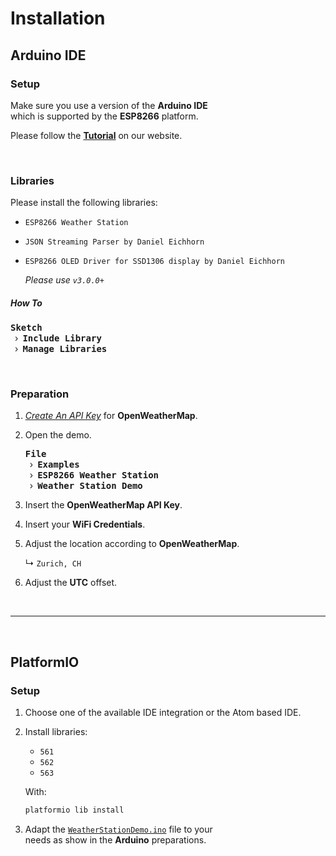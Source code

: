 
# Installation

## Arduino IDE

### Setup

Make sure you use a version of the **Arduino IDE** <br>
which is supported by the **ESP8266** platform.

Please follow the **[Tutorial]** on our website.

<br>

### Libraries

Please install the following libraries:

- `ESP8266 Weather Station`
- `JSON Streaming Parser by Daniel Eichhorn`
- `ESP8266 OLED Driver for SSD1306 display by Daniel Eichhorn`

    *Please use `v3.0.0+`*

##### How To

<kbd>**Sketch**</kbd> <br>
 › <kbd>**Include Library**</kbd> <br>
 › <kbd>**Manage Libraries**</kbd>

<br>

### Preparation

1. *[Create An API Key][API Key]* for **OpenWeatherMap**.

2. Open the demo.

    <kbd>**File**</kbd> <br>
     › <kbd>**Examples**</kbd> <br>
     › <kbd>**ESP8266 Weather Station**</kbd> <br>
     › <kbd>**Weather Station Demo**</kbd>

3. Insert the **OpenWeatherMap API Key**.

4. Insert your **WiFi Credentials**.

5. Adjust the location according to **OpenWeatherMap**.

    ↳ `Zurich, CH`
    
6. Adjust the **UTC** offset.


<br>

---

<br>

## PlatformIO

### Setup

1. Choose one of the available IDE integration or the Atom based IDE.

2. Install libraries:
    - `561`
    - `562`
    - `563`
    
    With:
    
    ```sh
    platformio lib install
    ```
    
3. Adapt the [`WeatherStationDemo.ino`][Example] file to your<br>
   needs as show in the **Arduino** preparations.


<!----------------------------------------------------------------------------->

[Tutorial]: https://docs.thingpulse.com/how-tos/Arduino-IDE-for-ESP8266/
[API Key]:  https://docs.thingpulse.com/how-tos/openweathermap-key/
[Example]:  examples/WeatherStationDemo/WeatherStationDemo.ino

